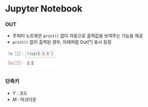# Jupyter Notebook



### OUT

- 주피터 노트북은 `print()` 없이 자동으로 출력값을 보여주는 기능을 제공
- `print()` 없이 출력된 경우, 아래처럼 Out[*] 표시 등장

![제목 없음](5_JupyterNotebook.assets/%EC%A0%9C%EB%AA%A9%20%EC%97%86%EC%9D%8C.png)

### 단축키

- Y : 코드
- M : 마크다운

